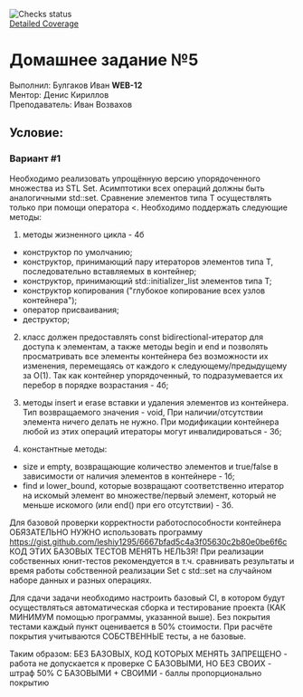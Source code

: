 ![Checks status](https://github.com/ivan12093/technopark-cpp-task-2/actions/workflows/cmake.yml/badge.svg)  
[Detailed Coverage](https://app.codecov.io/gh/ivan12093/technopark-cpp-task-5/tree/develop)

# Домашнее задание №5
Выполнил: Булгаков Иван **WEB-12**  
Ментор: Денис Кириллов  
Преподаватель: Иван Возвахов  

## Условие:
### Вариант #1
Необходимо реализовать упрощённую версию упорядоченного множества из STL Set<T>. Асимптотики всех операций должны быть аналогичными std::set. Сравнение элементов типа T осуществлять только при помощи оператора <.
Необходимо поддержать следующие методы:
1) методы жизненного цикла - 4б
- конструктор по умолчанию;
- конструктор, принимающий пару итераторов элементов типа T, последовательно вставляемых в контейнер;
- конструктор, принимающий std::initializer_list элементов типа T;
- конструктор копирования ("глубокое копирование всех узлов контейнера");
- оператор присваивания;
- деструктор;

2) класс должен предоставлять const bidirectional-итератор для доступа к элементам, а также методы begin и end и позволять просматривать все элементы контейнера без возможности их изменения, перемещаясь от каждого к следующему/предыдущему за O(1). Так как контейнер упорядоченный, то подразумевается их перебор в порядке возрастания - 4б;

3) методы insert и erase вставки и удаления элементов из контейнера. Тип возвращаемого значения - void, При наличии/отсутствии элемента ничего делать не нужно. При модификации контейнера любой из этих операций итераторы могут инвалидироваться - 3б;

4) константные методы:
- size и empty, возвращающие количество элементов и true/false в зависимости от наличия элементов в контейнере - 1б;
- find и lower_bound, которые возвращают соответственно итератор на искомый элемент во множестве/первый элемент, который не меньше искомого (или end() при его отсутствии) - 3б.

Для базовой проверки корректности работоспособности контейнера ОБЯЗАТЕЛЬНО НУЖНО использовать программу https://gist.github.com/leshiy1295/6667bfad5c4a3f05630c2b80e0be6f6c
КОД ЭТИХ БАЗОВЫХ ТЕСТОВ МЕНЯТЬ НЕЛЬЗЯ!
При реализации собственных юнит-тестов рекомендуется в т.ч. сравнивать результаты и время работы собственной реализации Set с std::set на случайном наборе данных и разных операциях.

Для сдачи задачи необходимо настроить базовый CI, в котором будут осуществляться автоматическая сборка и тестирование проекта (КАК МИНИМУМ помощью программы, указанной выше). Без покрытия тестами каждый пункт оценивается в 50% стоимости. При расчёте покрытия учитываются СОБСТВЕННЫЕ тесты, а не базовые.

Таким образом:
БЕЗ БАЗОВЫХ, КОД КОТОРЫХ МЕНЯТЬ ЗАПРЕЩЕНО - работа не допускается к проверке
С БАЗОВЫМИ, НО БЕЗ СВОИХ - штраф 50%
С БАЗОВЫМИ + СВОИМИ - баллы пропорционально покрытию
